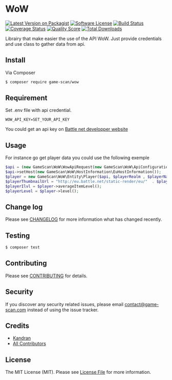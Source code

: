 # WoW

[![Latest Version on Packagist][ico-version]][link-packagist]
[![Software License][ico-license]](LICENSE.md)
[![Build Status][ico-travis]][link-travis]
[![Coverage Status][ico-scrutinizer]][link-scrutinizer]
[![Quality Score][ico-code-quality]][link-code-quality]
[![Total Downloads][ico-downloads]][link-downloads]



Librairy that make easier the use of the API WoW. Just provide credentials and use class to gather data from api.

## Install

Via Composer

``` bash
$ composer require game-scan/wow
```

## Requirement

Set .env file with api credential.

```
WOW_API_KEY=SET_YOUR_API_KEY
``` 

You could get an api key on [Battle net developper website](https://dev.battle.net/)
## Usage

For instance go get player data you could use the following exemple
``` php
$api = (new GameScan\WoW\WowApiRequest(new GameScan\WoW\ApiConfiguration()));
$api->setHost(new GameScan\WoW\HostInformation\EuHostInformation());
$player = new GameScan\WoW\Entity\Player($api, $playerRealm , $playerName);
$playerThumbnailUrl = "http://eu.battle.net/static-render/eu/"  . $player->thumbnail();
$playerIlvl = $player->averageItemLevel();
$playerLevel = $player->level();
```

## Change log

Please see [CHANGELOG](CHANGELOG.md) for more information what has changed recently.

## Testing

``` bash
$ composer test
```

## Contributing

Please see [CONTRIBUTING](CONTRIBUTING.md) for details.

## Security

If you discover any security related issues, please email contact@game-scan.com instead of using the issue tracker.

## Credits

- [Kandran][link-author]
- [All Contributors][link-contributors]

## License

The MIT License (MIT). Please see [License File](LICENSE.md) for more information.

[ico-version]: https://img.shields.io/packagist/v/Game-Scan/WoW.svg?style=flat-square
[ico-license]: https://img.shields.io/badge/license-MIT-brightgreen.svg?style=flat-square
[ico-travis]: https://img.shields.io/travis/Game-scan/WoW/master.svg?style=flat-square
[ico-scrutinizer]: https://img.shields.io/scrutinizer/coverage/g/Game-Scan/WoW.svg?style=flat-square
[ico-code-quality]: https://img.shields.io/scrutinizer/g/Game-Scan/WoW.svg?style=flat-square
[ico-downloads]: https://img.shields.io/packagist/dt/Game-Scan/WoW.svg?style=flat-square

[link-packagist]: https://packagist.org/packages/Game-Scan/WoW
[link-travis]: https://travis-ci.org/Game-Scan/WoW
[link-scrutinizer]: https://scrutinizer-ci.com/g/Game-Scan/WoW/code-structure
[link-code-quality]: https://scrutinizer-ci.com/g/Game-Scan/WoW
[link-downloads]: https://packagist.org/packages/Game-Scan/WoW
[link-author]: https://github.com/kandran
[link-contributors]: ../../contributors

